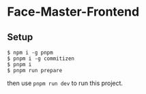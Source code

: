 # Face-Master-Frontend

## Setup

```shell
$ npm i -g pnpm
$ pnpm i -g commitizen
$ pnpm i
$ pnpm run prepare
```

then use `pnpm run dev` to run this project.
